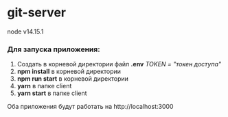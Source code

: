 # git-server

node v14.15.1


### Для запуска приложения: 
1. Создать в корневой директории файл **.env** *TOKEN = "токен доступа"*
2. **npm install** в корневой директории
3. **npm run start** в корневой директории
4. **yarn** в папке client
5. **yarn start** в папке client

Оба приложения будут работать на http://localhost:3000